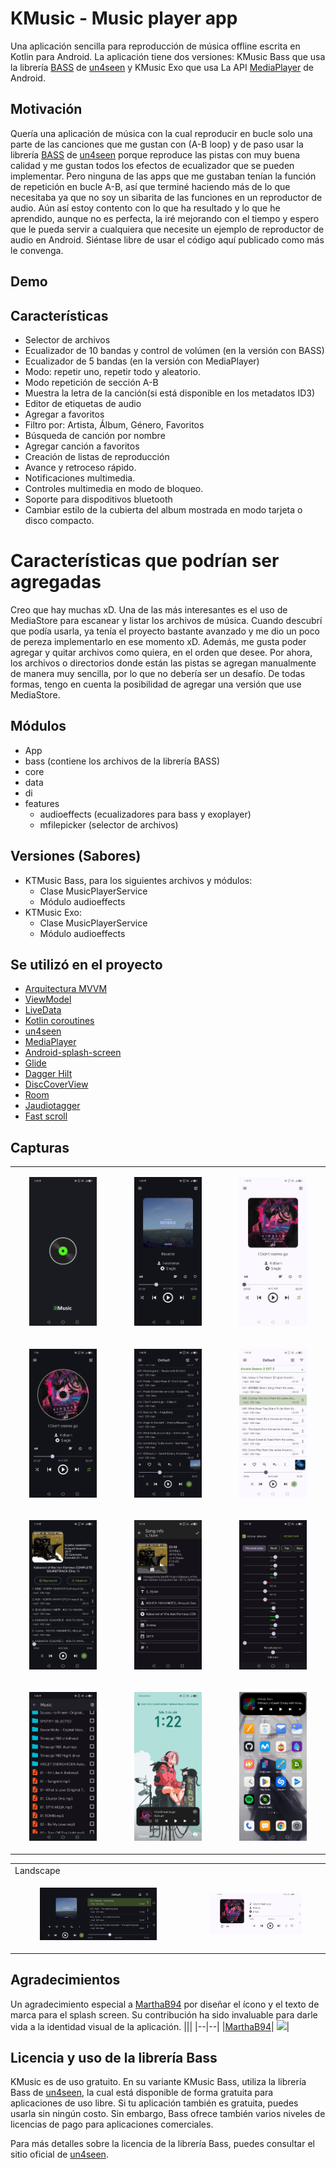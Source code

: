 # KMusic - Music player app

Una aplicación sencilla para reproducción de música offline escrita en Kotlin para Android. La aplicación tiene dos versiones: KMusic Bass que usa la librería [BASS](https://www.un4seen.com/) de [un4seen](https://www.un4seen.com/) y KMusic Exo que usa La API [MediaPlayer](https://developer.android.com/media/media3/exoplayer) de Android.

## Motivación
Quería una aplicación de música con la cual reproducir en bucle solo una parte de las canciones que me gustan con (A-B loop) y de paso usar la librería [BASS](https://www.un4seen.com/) de [un4seen](https://www.un4seen.com/) porque reproduce las pistas con muy buena calidad y me gustan todos los efectos de ecualizador que se pueden implementar. Pero ninguna de las apps que me gustaban tenían la función de repetición en bucle A-B, así que terminé haciendo más de lo que necesitaba ya que no soy un sibarita de las funciones en un reproductor de audio. Aún así estoy contento con lo que ha resultado y lo que he aprendido, aunque no es perfecta, la iré mejorando con el tiempo y  espero que le pueda servir a cualquiera que necesite un ejemplo de reproductor de audio en Android. Siéntase libre de usar el código aquí publicado como más le convenga. 

## Demo

## Características

- Selector de archivos
- Ecualizador de 10 bandas y control de volúmen (en la versión con BASS)
- Ecualizador de 5 bandas (en la versión con MediaPlayer)
- Modo: repetir uno, repetir todo y aleatorio.
- Modo repetición de sección A-B
- Muestra la letra de la canción(si está disponible en los metadatos ID3)
- Editor de etiquetas de audio
- Agregar a favoritos
- Filtro por: Artista, Álbum, Género, Favoritos
- Búsqueda de canción por nombre
- Agregar canción a favoritos
- Creación de listas de reproducción
- Avance y retroceso rápido.
- Notificaciones multimedia.
- Controles multimedia en modo de bloqueo.
- Soporte para dispoditivos bluetooth
- Cambiar estilo de la cubierta del album mostrada en modo tarjeta o disco compacto.

# Características que podrían ser agregadas
Creo que hay muchas xD. Una de las más interesantes es el uso de MediaStore para escanear y listar los archivos de música. Cuando descubrí que podía usarla, ya tenía el proyecto bastante avanzado y me dio un poco de pereza implementarlo en ese momento xD. Además, me gusta poder agregar y quitar archivos como quiera, en el orden que desee. Por ahora, los archivos o directorios donde están las pistas se agregan manualmente de manera muy sencilla, por lo que no debería ser un desafío. De todas formas, tengo en cuenta la posibilidad de agregar una versión que use MediaStore.

## Módulos
- App
- bass (contiene los archivos de la librería BASS)
- core
- data
- di
- features
  - audioeffects (ecualizadores para bass y exoplayer)
  - mfilepicker (selector de archivos)
    
## Versiones (Sabores)
- KTMusic Bass, para los siguientes archivos y módulos:
  - Clase MusicPlayerService
  - Módulo audioeffects
- KTMusic Exo:
  - Clase MusicPlayerService
  - Módulo audioeffects
    
## Se utilizó en el proyecto
- [Arquitectura MVVM](https://developer.android.com/jetpack/guide)
- [ViewModel](https://developer.android.com/jetpack/androidx/releases/lifecycle)
- [LiveData](https://developer.android.com/topic/libraries/architecture/livedata)
- [Kotlin coroutines](https://developer.android.com/kotlin/coroutines)
- [un4seen](https://www.un4seen.com/)
- [MediaPlayer](https://developer.android.com/media/media3/exoplayer)
- [Android-splash-screen](https://developer.android.com/develop/ui/views/launch/splash-screen)
- [Glide](https://developer.android.com/training/dependency-injection/hilt-android)
- [Dagger Hilt](https://developer.android.com/training/dependency-injection/hilt-android)
- [DiscCoverView](https://github.com/hall9zeha/DiscCoverView)
- [Room](https://developer.android.com/jetpack/androidx/releases/room?gclid=EAIaIQobChMIh-Hoi7C_-gIVRxXUAR2kZAAsEAAYASAAEgJnivD_BwE&gclsrc=aw.ds)
- [Jaudiotagger](https://www.jthink.net/jaudiotagger/)
- [Fast scroll](https://github.com/L4Digital/FastScroll/tree/main)

## Capturas
||||
|--|--|--|
|<p align="center" width="70%"><img src="https://github.com/hall9zeha/MusicPlayerApp/blob/main/docs/screenshots/screen1.jpg"  alt="drawing" width="70%" height="70%"/></p>|<p align="center" width="70%"><img src="https://github.com/hall9zeha/MusicPlayerApp/blob/main/docs/screenshots/screen2.jpg" alt="drawing" width="70%" height="70%"/></p>|<p align="center" width="70%"><img src="https://github.com/hall9zeha/MusicPlayerApp/blob/main/docs/screenshots/screen4.jpg"  alt="drawing" width="70%" height="70%"/></p>
|<p align="center" width="70%"><img src="https://github.com/hall9zeha/MusicPlayerApp/blob/main/docs/screenshots/screen4_1.jpg"  alt="drawing" width="70%" height="70%"/></p>|<p align="center" width="70%"><img src="https://github.com/hall9zeha/MusicPlayerApp/blob/main/docs/screenshots/screen6.jpg" alt="drawing" width="70%" height="70%"/></p>|<p align="center" width="70%"><img src="https://github.com/hall9zeha/MusicPlayerApp/blob/main/docs/screenshots/screen7.jpg"  alt="drawing" width="70%" height="70%"/></p>
|<p align="center" width="70%"><img src="https://github.com/hall9zeha/MusicPlayerApp/blob/main/docs/screenshots/screen11.jpg"  alt="drawing" width="70%" height="70%"/></p>|<p align="center" width="70%"><img src="https://github.com/hall9zeha/MusicPlayerApp/blob/main/docs/screenshots/screen11_1.jpg" alt="drawing" width="70%" height="70%"/></p>|<p align="center" width="70%"><img src="https://github.com/hall9zeha/MusicPlayerApp/blob/main/docs/screenshots/screen13.jpg"  alt="drawing" width="70%" height="70%"/></p>
|<p align="center" width="70%"><img src="https://github.com/hall9zeha/MusicPlayerApp/blob/main/docs/screenshots/screen14.jpg"  alt="drawing" width="70%" height="70%"/></p>|<p align="center" width="70%"><img src="https://github.com/hall9zeha/MusicPlayerApp/blob/main/docs/screenshots/screen15.jpg" alt="drawing" width="70%" height="70%"/></p>|<p align="center" width="70%"><img src="https://github.com/hall9zeha/MusicPlayerApp/blob/main/docs/screenshots/screen17.jpg"  alt="drawing" width="70%" height="70%"/></p>

|||
|--|--|
|Landscape|||
|<p align="center" width="70%"><img src="https://github.com/hall9zeha/MusicPlayerApp/blob/main/docs/screenshots/screen8.jpg"  alt="drawing" width="70%" height="70%"/></p>|<p align="center" width="70%"><img src="https://github.com/hall9zeha/MusicPlayerApp/blob/main/docs/screenshots/screen9.jpg" alt="drawing" width="70%" height="70%"/></p>|

## Agradecimientos
Un agradecimiento especial a [MarthaB94](https://github.com/MarthaB94) por diseñar el ícono y el texto de marca para el splash screen. Su contribución ha sido invaluable para darle vida a la identidad visual de la aplicación.
|||
|--|--|
|[MarthaB94](https://github.com/MarthaB94)| ![](https://avatars.githubusercontent.com/u/128934015?s=48)|
## Licencia y uso de la librería Bass
KMusic es de uso gratuito. En su variante KMusic Bass, utiliza la librería Bass de [un4seen](https://www.un4seen.com/), la cual está disponible de forma gratuita para aplicaciones de uso libre. Si tu aplicación también es gratuita, puedes usarla sin ningún costo. Sin embargo, Bass ofrece también varios niveles de licencias de pago para aplicaciones comerciales.

Para más detalles sobre la licencia de la librería Bass, puedes consultar el sitio oficial de [un4seen](https://www.un4seen.com/).

